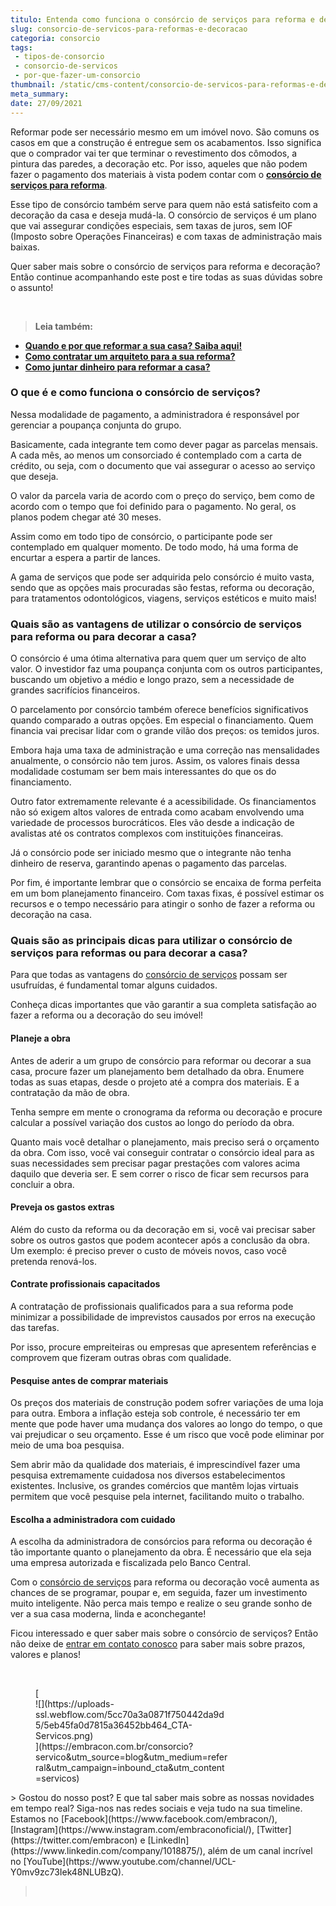 ```yaml
---
titulo: Entenda como funciona o consórcio de serviços para reforma e decoração
slug: consorcio-de-servicos-para-reformas-e-decoracao
categoria: consorcio
tags:
 - tipos-de-consorcio
 - consorcio-de-servicos
 - por-que-fazer-um-consorcio
thumbnail: /static/cms-content/consorcio-de-servicos-para-reformas-e-decoracao.jpeg
meta_summary: 
date: 27/09/2021
---
```

Reformar pode ser necessário mesmo em um imóvel novo. São comuns os casos em que a construção é entregue sem os acabamentos. Isso significa que o comprador vai ter que terminar o revestimento dos cômodos, a pintura das paredes, a decoração etc. Por isso, aqueles que não podem fazer o pagamento dos materiais à vista podem contar com o [**consórcio de serviços para reforma**](https://www.embracon.com.br/blog/quando-e-por-que-reformar-a-sua-casa-saiba-aqui).

Esse tipo de consórcio também serve para quem não está satisfeito com a decoração da casa e deseja mudá-la. O consórcio de serviços é um plano que vai assegurar condições especiais, sem taxas de juros, sem IOF (Imposto sobre Operações Financeiras) e com taxas de administração mais baixas.

Quer saber mais sobre o consórcio de serviços para reforma e decoração? Então continue acompanhando este post e tire todas as suas dúvidas sobre o assunto!

‍

> **Leia também:**

- [**Quando e por que reformar a sua casa? Saiba aqui!**](https://www.embracon.com.br/blog/quando-e-por-que-reformar-a-sua-casa-saiba-aqui)
- [**Como contratar um arquiteto para a sua reforma?**](https://www.embracon.com.br/blog/como-contratar-um-arquiteto-para-a-sua-reforma)
- [**Como juntar dinheiro para reformar a casa?**](http://embracon.com.br/blog/como-juntar-dinheiro-para-reformar-a-casa)

### O que é e como funciona o consórcio de serviços?

Nessa modalidade de pagamento, a administradora é responsável por gerenciar a poupança conjunta do grupo.

Basicamente, cada integrante tem como dever pagar as parcelas mensais. A cada mês, ao menos um consorciado é contemplado com a carta de crédito, ou seja, com o documento que vai assegurar o acesso ao serviço que deseja.

O valor da parcela varia de acordo com o preço do serviço, bem como de acordo com o tempo que foi definido para o pagamento. No geral, os planos podem chegar até 30 meses.

Assim como em todo tipo de consórcio, o participante pode ser contemplado em qualquer momento. De todo modo, há uma forma de encurtar a espera a partir de lances.

A gama de serviços que pode ser adquirida pelo consórcio é muito vasta, sendo que as opções mais procuradas são festas, reforma ou decoração, para tratamentos odontológicos, viagens, serviços estéticos e muito mais!

### Quais são as vantagens de utilizar o consórcio de serviços para reforma ou para decorar a casa?

O consórcio é uma ótima alternativa para quem quer um serviço de alto valor. O investidor faz uma poupança conjunta com os outros participantes, buscando um objetivo a médio e longo prazo, sem a necessidade de grandes sacrifícios financeiros.

O parcelamento por consórcio também oferece benefícios significativos quando comparado a outras opções. Em especial o financiamento. Quem financia vai precisar lidar com o grande vilão dos preços: os temidos juros.

Embora haja uma taxa de administração e uma correção nas mensalidades anualmente, o consórcio não tem juros. Assim, os valores finais dessa modalidade costumam ser bem mais interessantes do que os do financiamento.

Outro fator extremamente relevante é a acessibilidade. Os financiamentos não só exigem altos valores de entrada como acabam envolvendo uma variedade de processos burocráticos. Eles vão desde a indicação de avalistas até os contratos complexos com instituições financeiras.

Já o consórcio pode ser iniciado mesmo que o integrante não tenha dinheiro de reserva, garantindo apenas o pagamento das parcelas.

Por fim, é importante lembrar que o consórcio se encaixa de forma perfeita em um bom planejamento financeiro. Com taxas fixas, é possível estimar os recursos e o tempo necessário para atingir o sonho de fazer a reforma ou decoração na casa.

### Quais são as principais dicas para utilizar o consórcio de serviços para reformas ou para decorar a casa?

Para que todas as vantagens do [consórcio de serviços](https://www.youtube.com/watch?v=-FO8uWuI4xY) possam ser usufruídas, é fundamental tomar alguns cuidados.

Conheça dicas importantes que vão garantir a sua completa satisfação ao fazer a reforma ou a decoração do seu imóvel!

#### Planeje a obra

Antes de aderir a um grupo de consórcio para reformar ou decorar a sua casa, procure fazer um planejamento bem detalhado da obra. Enumere todas as suas etapas, desde o projeto até a compra dos materiais. E a contratação da mão de obra.

Tenha sempre em mente o cronograma da reforma ou decoração e procure calcular a possível variação dos custos ao longo do período da obra.

Quanto mais você detalhar o planejamento, mais preciso será o orçamento da obra. Com isso, você vai conseguir contratar o consórcio ideal para as suas necessidades sem precisar pagar prestações com valores acima daquilo que deveria ser. E sem correr o risco de ficar sem recursos para concluir a obra.

#### Preveja os gastos extras

Além do custo da reforma ou da decoração em si, você vai precisar saber sobre os outros gastos que podem acontecer após a conclusão da obra. Um exemplo: é preciso prever o custo de móveis novos, caso você pretenda renová-los.

#### Contrate profissionais capacitados

A contratação de profissionais qualificados para a sua reforma pode minimizar a possibilidade de imprevistos causados por erros na execução das tarefas.

Por isso, procure empreiteiras ou empresas que apresentem referências e comprovem que fizeram outras obras com qualidade.

#### Pesquise antes de comprar materiais

Os preços dos materiais de construção podem sofrer variações de uma loja para outra. Embora a inflação esteja sob controle, é necessário ter em mente que pode haver uma mudança dos valores ao longo do tempo, o que vai prejudicar o seu orçamento. Esse é um risco que você pode eliminar por meio de uma boa pesquisa.

Sem abrir mão da qualidade dos materiais, é imprescindível fazer uma pesquisa extremamente cuidadosa nos diversos estabelecimentos existentes. Inclusive, os grandes comércios que mantêm lojas virtuais permitem que você pesquise pela internet, facilitando muito o trabalho.

#### Escolha a administradora com cuidado

A escolha da administradora de consórcios para reforma ou decoração é tão importante quanto o planejamento da obra. É necessário que ela seja uma empresa autorizada e fiscalizada pelo Banco Central.

Com o [consórcio de serviços](https://www.youtube.com/watch?v=-FO8uWuI4xY) para reforma ou decoração você aumenta as chances de se programar, poupar e, em seguida, fazer um investimento muito inteligente. Não perca mais tempo e realize o seu grande sonho de ver a sua casa moderna, linda e aconchegante!

Ficou interessado e quer saber mais sobre o consórcio de serviços? Então não deixe de [entrar em contato conosco](https://www.embracon.com.br/) para saber mais sobre prazos, valores e planos!

‍

<figure class="w-richtext-figure-type-image w-richtext-align-center" style="max-width:310px">[<div>![](https://uploads-ssl.webflow.com/5cc70a3a0871f750442da9d5/5eb45fa0d7815a36452bb464_CTA-Servicos.png)</div>](https://embracon.com.br/consorcio?servico&utm_source=blog&utm_medium=referral&utm_campaign=inbound_cta&utm_content=servicos)</figure>> Gostou do nosso post? E que tal saber mais sobre as nossas novidades em tempo real? Siga-nos nas redes sociais e veja tudo na sua timeline. Estamos no [Facebook](https://www.facebook.com/embracon/), [Instagram](https://www.instagram.com/embraconoficial/), [Twitter](https://twitter.com/embracon) e [LinkedIn](https://www.linkedin.com/company/1018875/), além de um canal incrível no [YouTube](https://www.youtube.com/channel/UCL-Y0mv9zc73Iek48NLUBzQ).

> ‍

